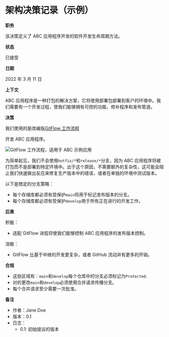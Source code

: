 # 架构决策记录（示例）

**职务**

该决策定义了 ABC 应用程序开发的软件开发生命周期方法。

**状态**

已接受

**日期**

2022 年 3 月 11 日

**上下文**

ABC 应用程序是一种打包的解决方案，它将使用部署包部署到客户的环境中。我们需要有一个开发过程，使我们能够拥有可控的功能、修补程序和发布管道。

**决策**

我们使用的是改编版[GitFlow 工作流程](https://www.atlassian.com/git/tutorials/comparing-workflows/gitflow-workflow)

开发 ABC 应用程序。

![GitFlow 工作流程，适用于 ABC 示例应用](https://docs.aws.amazon.com/zh_cn/prescriptive-guidance/latest/architectural-decision-records/images/gitflow-workflow.png)

为简单起见，我们不会使用`hotfix/*`和`release/*`分支，因为 ABC
应用程序将被打包而不是部署到特定环境中。出于这个原因，不需要额外的复杂性，这可能会阻止我们快速做出反应来修复生产版本中的错误，或者在单独的环境中测试版本。

以下是商定的分支策略：

* 每个存储库都必须有受保护`main`将用于标记发布版本的分支。
* 每个存储库都必须有受保护`develop`用于所有正在进行的开发工作。

**后果**

积极：

* 适配 GitFlow 进程将使我们能够控制 ABC 应用程序的发布版本控制。

消极：

* GitFlow 比基于中继的开发更复杂，或者 GitHub 流动并有更多的开销。

**合规**

* 这些区域有：`main`和`develop`每个仓库中的分支必须标记为`Protected`.
* 对的更改`main`和`develop`必须使用合并请求传播分支。
* 每个合并请求至少需要一次批准。

**备注**

* 作者：Jane Doe
* 版本：0.1
* 日志：
    * 0.1: 初始提议的版本